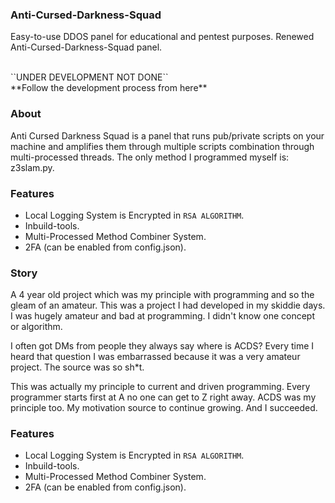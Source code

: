 ### Anti-Cursed-Darkness-Squad
Easy-to-use DDOS panel for educational and pentest purposes. Renewed Anti-Cursed-Darkness-Squad panel.

<br>
``UNDER DEVELOPMENT NOT DONE`` <br>
**Follow the development process from here**

### About
Anti Cursed Darkness Squad is a panel that runs pub/private scripts on your machine and amplifies them through multiple scripts combination through multi-processed threads. The only method I programmed myself is: z3slam.py.

### Features
- Local Logging System is Encrypted in ``RSA ALGORITHM``.
- Inbuild-tools.
- Multi-Processed Method Combiner System.
- 2FA (can be enabled from config.json).

### Story
A 4 year old project which was my principle with programming and so the gleam of an amateur. This was a project I had developed in my skiddie days. I was hugely amateur and bad at programming. I didn't know one concept or algorithm. 

I often got DMs from people they always say where is ACDS? Every time I heard that question I was embarrassed because it was a very amateur project. The source was so sh*t. 

This was actually my principle to current and driven programming. Every programmer starts first at A no one can get to Z right away. ACDS was my principle too. My motivation source to continue growing. And I succeeded.

### Features
- Local Logging System is Encrypted in ``RSA ALGORITHM``.
- Inbuild-tools.
- Multi-Processed Method Combiner System.
- 2FA (can be enabled from config.json).

